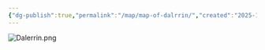 ```yaml
---
{"dg-publish":true,"permalink":"/map/map-of-dalrrin/","created":"2025-10-25T11:16:50.210-04:00","updated":"2025-10-25T20:09:38.128-04:00"}
---
```



![Dalerrin.png](/img/user/Resources/Dalerrin.png)